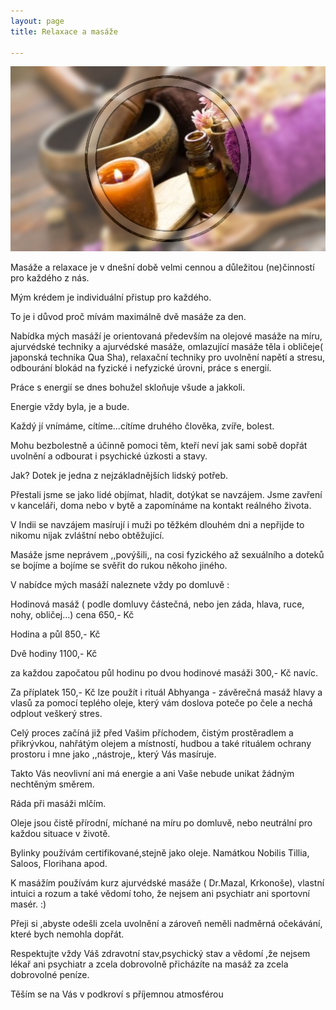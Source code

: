 ```yaml
---
layout: page
title: Relaxace a masáže

---
```

![](/uploads/Ayurvedic-Massage-and-Spa-Thiruvananthapuram-1.jpg)

Masáže a relaxace je v dnešní době velmi cennou a důležitou (ne)činností pro každého z nás.

Mým krédem je individuální přistup pro každého.

To je i důvod proč mívám maximálně dvě masáže za den.

Nabídka mých masáží je orientovaná především na olejové masáže na míru, ajurvédské techniky a ajurvédské masáže, omlazující masáže těla i obličeje( japonská technika Qua Sha), relaxační techniky pro uvolnění napětí a stresu, odbourání blokád na fyzické i nefyzické úrovni, práce s energií.

Práce s energií se dnes bohužel skloňuje všude a jakkoli.

Energie vždy byla, je a bude. 

Každý jí vnímáme, cítíme...cítíme druhého člověka, zvíře, bolest.

Mohu bezbolestně a účinně pomoci těm, kteří neví jak sami sobě dopřát uvolnění a odbourat i psychické úzkosti a stavy.

Jak? Dotek je jedna z nejzákladnějších lidský potřeb.

 Přestali jsme se jako lidé objímat, hladit, dotýkat se navzájem. Jsme zavření v kanceláři, doma nebo v bytě a zapomínáme na kontakt reálného života.

V Indii se navzájem masírují i muži po těžkém dlouhém dni a nepřijde to nikomu nijak zvláštní nebo obtěžující.

Masáže jsme neprávem ,,povýšili,, na cosi fyzického až sexuálního a doteků se bojíme a bojíme se svěřit do rukou někoho jiného.

V nabídce mých masáží naleznete vždy po domluvě :

Hodinová masáž ( podle domluvy částečná, nebo jen záda, hlava, ruce, nohy, obličej...)  cena 650,- Kč

Hodina a půl 850,- Kč

Dvě hodiny 1100,- Kč 

za každou započatou půl hodinu po dvou hodinové masáži 300,- Kč navíc.

Za příplatek 150,- Kč lze použít i rituál Abhyanga - závěrečná masáž hlavy a vlasů za pomocí teplého oleje, který vám doslova poteče po čele a nechá odplout veškerý stres.

Celý proces začíná již před Vašim příchodem, čistým prostěradlem a přikrývkou, nahřátým olejem a místností, hudbou a také rituálem ochrany prostoru i mne jako ,,nástroje,, který Vás masíruje. 

Takto Vás neovlivní ani má energie a ani Vaše nebude unikat žádným nechtěným směrem.

Ráda při masáži mlčím.

Oleje jsou čistě přírodní, míchané na míru po domluvě, nebo neutrální pro každou situace v životě.

Bylinky používám certifikované,stejně jako oleje. Namátkou Nobilis Tillia, Saloos, Florihana apod. 

K masážím používám kurz ajurvédské masáže ( Dr.Mazal, Krkonoše), vlastní intuici a rozum a také vědomí toho, že nejsem ani psychiatr ani sportovní masér. :) 

Přeji si ,abyste odešli zcela uvolnění a zároveň neměli nadměrná očekávání, které bych nemohla dopřát.

Respektujte vždy Váš zdravotní stav,psychický stav a vědomí ,že nejsem lékař ani psychiatr a zcela dobrovolně přicházíte na masáž za zcela dobrovolné peníze.

Těším se na Vás v podkroví s příjemnou atmosférou 